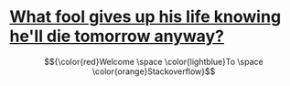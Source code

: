 ### <h1> <a href="https://placehold.co/15x15/c5f015/c5f015.png">What fool gives up his life knowing he'll die tomorrow anyway?</a></h1>
$${\color{red}Welcome \space \color{lightblue}To \space \color{orange}Stackoverflow}$$

<!--
**MiguelJVM/MiguelJVM** is a ✨ _special_ ✨ repository because its `README.md` (this file) appears on your GitHub profile.

Here are some ideas to get you started:

- 🔭 I’m currently working on ...
- 🌱 I’m currently learning ...
- 👯 I’m looking to collaborate on ...
- 🤔 I’m looking for help with ...
- 💬 Ask me about ...
- 📫 How to reach me: ...
- 😄 Pronouns: ...
- ⚡ Fun fact: ...
-->
